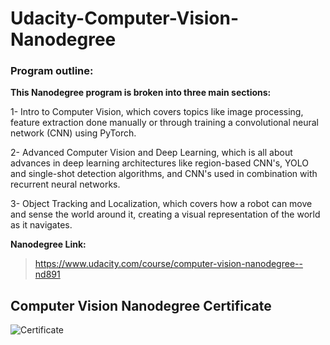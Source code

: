 # Udacity-Computer-Vision-Nanodegree

### Program outline:

**This Nanodegree program is broken into three main sections:**

1- Intro to Computer Vision, which covers topics like image processing, feature extraction done manually or through training a convolutional neural network (CNN) using PyTorch.

2- Advanced Computer Vision and Deep Learning, which is all about advances in deep learning architectures like region-based CNN's, YOLO and single-shot detection algorithms, and CNN's used in combination with recurrent neural networks.

3- Object Tracking and Localization, which covers how a robot can move and sense the world around it, creating a visual representation of the world as it navigates.

 **Nanodegree Link:**
> https://www.udacity.com/course/computer-vision-nanodegree--nd891


## Computer Vision Nanodegree Certificate

![Certificate](https://user-images.githubusercontent.com/94561067/173635891-390c8e46-8bc9-41ad-b9e0-c18f35e9a4e4.png)
